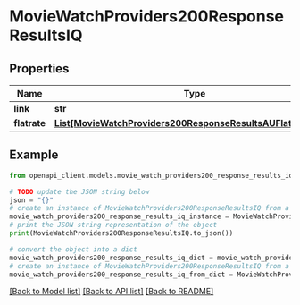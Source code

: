 # MovieWatchProviders200ResponseResultsIQ


## Properties

Name | Type | Description | Notes
------------ | ------------- | ------------- | -------------
**link** | **str** |  | [optional] 
**flatrate** | [**List[MovieWatchProviders200ResponseResultsAUFlatrateInner]**](MovieWatchProviders200ResponseResultsAUFlatrateInner.md) |  | [optional] 

## Example

```python
from openapi_client.models.movie_watch_providers200_response_results_iq import MovieWatchProviders200ResponseResultsIQ

# TODO update the JSON string below
json = "{}"
# create an instance of MovieWatchProviders200ResponseResultsIQ from a JSON string
movie_watch_providers200_response_results_iq_instance = MovieWatchProviders200ResponseResultsIQ.from_json(json)
# print the JSON string representation of the object
print(MovieWatchProviders200ResponseResultsIQ.to_json())

# convert the object into a dict
movie_watch_providers200_response_results_iq_dict = movie_watch_providers200_response_results_iq_instance.to_dict()
# create an instance of MovieWatchProviders200ResponseResultsIQ from a dict
movie_watch_providers200_response_results_iq_from_dict = MovieWatchProviders200ResponseResultsIQ.from_dict(movie_watch_providers200_response_results_iq_dict)
```
[[Back to Model list]](../README.md#documentation-for-models) [[Back to API list]](../README.md#documentation-for-api-endpoints) [[Back to README]](../README.md)


